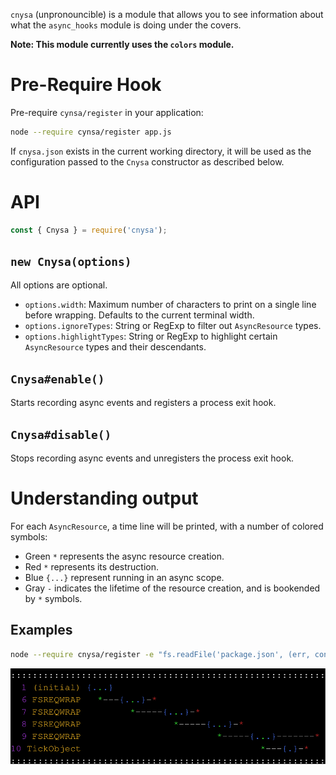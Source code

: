 `cnysa` (unpronouncible) is a module that allows you to see information about what the `async_hooks` module is doing under the covers.

__Note: This module currently uses the `colors` module.__

# Pre-Require Hook

Pre-require `cynsa/register` in your application:

```bash
node --require cynsa/register app.js
```

If `cnysa.json` exists in the current working directory, it will be used as the configuration passed to the `Cnysa` constructor as described below.

# API

```js
const { Cnysa } = require('cnysa');
```

## `new Cnysa(options)`

All options are optional.

* `options.width`: Maximum number of characters to print on a single line before wrapping. Defaults to the current terminal width.
* `options.ignoreTypes`: String or RegExp to filter out `AsyncResource` types.
* `options.highlightTypes`: String or RegExp to highlight certain `AsyncResource` types and their descendants.

## `Cnysa#enable()`

Starts recording async events and registers a process exit hook.

## `Cnysa#disable()`

Stops recording async events and unregisters the process exit hook.

# Understanding output

For each `AsyncResource`, a time line will be printed, with a number of colored symbols:

* Green `*` represents the async resource creation.
* Red `*` represents its destruction.
* Blue `{...}` represent running in an async scope.
* Gray `-` indicates the lifetime of the resource creation, and is bookended by `*` symbols.

## Examples

```bash
node --require cnysa/register -e "fs.readFile('package.json', (err, contents) => { console.log('done reading') })"
```

![example-readfile.svg](./doc/images/example-readfile.svg)
